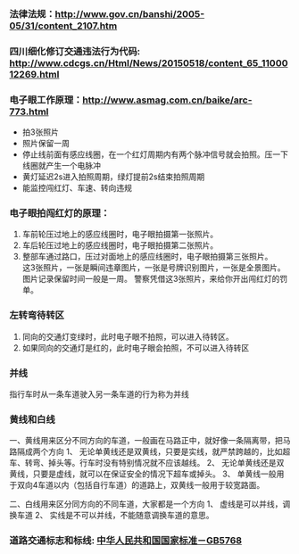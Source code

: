 ### 法律法规：http://www.gov.cn/banshi/2005-05/31/content_2107.htm
### 四川细化修订交通违法行为代码: http://www.cdcgs.cn/Html/News/20150518/content_65_1100012269.html
### 电子眼工作原理：http://www.asmag.com.cn/baike/arc-773.html
  + 拍3张照片
  + 照片保留一周
  + 停止线前面有感应线圈，在一个红灯周期内有两个脉冲信号就会拍照。压一下线圈就产生一个电脉冲
  + 黄灯延迟2s进入拍照周期，绿灯提前2s结束拍照周期
  + 能监控闯红灯、车速、转向违规

### 电子眼拍闯红灯的原理：
  1. 车前轮压过地上的感应线圈时，电子眼拍摄第一张照片。
  2. 车后轮压过地上的感应线圈时，电子眼拍摄第二张照片。
  3. 整部车通过路口，压过对面地上的感应线圈时，电子眼拍摄第三张照片。                            
  这3张照片，一张是瞬间违章图片，一张是号牌识别图片，一张是全景图片。图片记录保留时间一般是一周。 警察凭借这3张照片，来给你开出闯红灯的罚单。

### 左转弯待转区
  1. 同向的交通灯变绿时，此时电子眼不拍照，可以进入待转区。 
  2. 如果同向的交通灯是红的，此时电子眼会拍照，不可以进入待转区
### 并线
  指行车时从一条车道驶入另一条车道的行为称为并线
### 黄线和白线
  一、黄线用来区分不同方向的车道，一般画在马路正中，就好像一条隔离带，把马路隔成两个方向
  1、 无论单黄线还是双黄线，只要是实线，就严禁跨越的，比如超车、转弯、掉头等。行车时没有特别情况就不应该越线。
  2、 无论单黄线还是双黄线，只要是虚线，就可以在保证安全的情况下超车或掉头。
  3、 单黄线一般用于双向4车道以内（包括自行车道）的道路上，双黄线一般用于较宽路面。

  二、白线用来区分同方向的不同车道，大家都是一个方向
  1、 虚线是可以并线，调换车道
  2、 实线是不可以并线，不能随意调换车道的意思。

### 道路交通标志和标线: [中华人民共和国国家标准－GB5768](http://www.alsmjt.gov.cn/upfile/201557/%E3%80%8A%E9%81%93%E8%B7%AF%E4%BA%A4%E9%80%9A%E6%A0%87%E5%BF%97%E5%92%8C%E6%A0%87%E7%BA%BF%E3%80%8BGB5768-2009%E7%AC%AC3%E9%83%A8%E5%88%86%E6%A0%87%E7%BA%BF.pdf)
